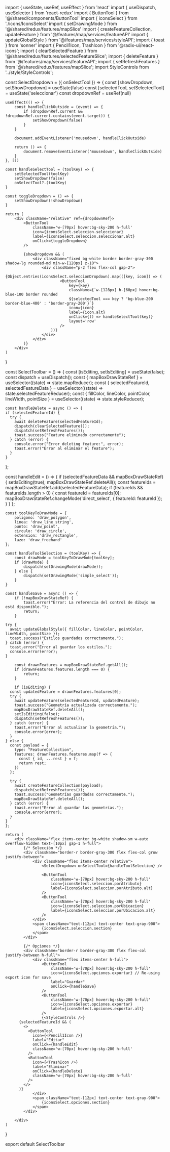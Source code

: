 import { useState, useRef, useEffect } from 'react'
import { useDispatch, useSelector } from 'react-redux'
import { ButtonTool } from '@/shared/components/ButtonTool'
import { iconsSelect } from './icons/IconsSelect'
import { setDrawingMode } from '@/shared/redux/features/mapSlice'
import { createFeatureCollection, updateFeature } from '@/features/map/services/featureAPI'
import { updateGlobalStyle } from '@/features/map/services/styleAPI';
import { toast } from 'sonner'
import { Pencil1Icon, TrashIcon } from '@radix-ui/react-icons';
import { clearSelectedFeature } from '@/shared/redux/features/selectedFeatureSlice';
import { deleteFeature } from '@/features/map/services/featureAPI';
import { setRefreshFeatures } from '@/shared/redux/features/mapSlice';
import StyleControls from '../style/StyleControls';


const SelectDropdown = ({ onSelectTool }) => {
	const [showDropdown, setShowDropdown] = useState(false)
	const [selectedTool, setSelectedTool] = useState('seleccionar')
	const dropdownRef = useRef(null)

	useEffect(() => {
		const handleClickOutside = (event) => {
			if (dropdownRef.current && !dropdownRef.current.contains(event.target)) {
				setShowDropdown(false)
			}
		}

		document.addEventListener('mousedown', handleClickOutside)

		return () => {
			document.removeEventListener('mousedown', handleClickOutside)
		}
	}, [])

	const handleSelectTool = (toolKey) => {
		setSelectedTool(toolKey)
		setShowDropdown(false)
		onSelectTool?.(toolKey)
	}

	const toggleDropdown = () => {
		setShowDropdown(!showDropdown)
	}

	return (
		<div className="relative" ref={dropdownRef}>
			<ButtonTool
				className='w-[70px] hover:bg-sky-200 h-full'
				icon={iconsSelect.seleccion.seleccionar}
				label={iconsSelect.seleccion.seleccionar.alt}
				onClick={toggleDropdown}
			/>

			{showDropdown && (
				<div className="fixed bg-white border border-gray-300 shadow-lg rounded-md min-w-[120px] z-10">
					<div className="p-2 flex flex-col gap-2">
						{Object.entries(iconsSelect.seleccionDropdown).map(([key, icon]) => (
							<ButtonTool
								key={key}
								className={`w-[128px] h-[60px] hover:bg-blue-100 border rounded 
								${selectedTool === key ? 'bg-blue-200 border-blue-400' : 'border-gray-200'}`}
								icon={icon}
								label={icon.alt}
								onClick={() => handleSelectTool(key)}
								layout='row'
							/>
						))}
					</div>
				</div>
			)}
		</div>
	)
}

const SelectToolbar = () => {
	const [isEditing, setIsEditing] = useState(false);
	const dispatch = useDispatch();
	const { mapBoxDrawStateRef } = useSelector((state) => state.mapReducer);
	const { selectedFeatureId, selectedFeatureData } = useSelector((state) => state.selectedFeatureReducer); 
    const { fillColor, lineColor, pointColor, lineWidth, pointSize } = useSelector((state) => state.styleReducer);

  	const handleDelete = async () => {
    if (selectedFeatureId) {
      try {
        await deleteFeature(selectedFeatureId);
        dispatch(clearSelectedFeature());
        dispatch(setRefreshFeatures());
        toast.success("Feature eliminado correctamente");
      } catch (error) {
        console.error("Error deleting feature:", error);
        toast.error("Error al eliminar el feature");
      }
    }
  };

  const handleEdit = () => {
    if (selectedFeatureData && mapBoxDrawStateRef) {
      setIsEditing(true);
      mapBoxDrawStateRef.deleteAll();
      const featureIds = mapBoxDrawStateRef.add(selectedFeatureData);
      if (featureIds && featureIds.length > 0) {
        const featureId = featureIds[0];
        mapBoxDrawStateRef.changeMode('direct_select', { featureId: featureId });
      }
    }
  };


	const toolKeyToDrawMode = {
		poligono: 'draw_polygon',
		linea: 'draw_line_string',
		punto: 'draw_point',
		circulo: 'draw_circle',
		extension: 'draw_rectangle',
		lazo: 'draw_freehand'
	};

	const handleToolSelection = (toolKey) => {
		const drawMode = toolKeyToDrawMode[toolKey];
		if (drawMode) {
			dispatch(setDrawingMode(drawMode));
		} else {
			dispatch(setDrawingMode('simple_select'));
		}
	}

	const handleSave = async () => {
		if (!mapBoxDrawStateRef) {
			toast.error("Error: La referencia del control de dibujo no está disponible.");
			return;
		}

    try {
      await updateGlobalStyle({ fillColor, lineColor, pointColor, lineWidth, pointSize });
      toast.success("Estilos guardados correctamente.");
    } catch (error) {
      toast.error("Error al guardar los estilos.");
      console.error(error);
    }

		const drawnFeatures = mapBoxDrawStateRef.getAll();
		if (drawnFeatures.features.length === 0) {
			return;
		}

		if (isEditing) {
      const updatedFeature = drawnFeatures.features[0];
      try {
        await updateFeature(selectedFeatureId, updatedFeature);
        toast.success("Geometría actualizada correctamente.");
        mapBoxDrawStateRef.deleteAll();
        setIsEditing(false);
        dispatch(setRefreshFeatures());
      } catch (error) {
        toast.error("Error al actualizar la geometría.");
        console.error(error);
      }
    } else {
      const payload = {
        type: "FeatureCollection",
        features: drawnFeatures.features.map(f => {
          const { id, ...rest } = f;
          return rest;
        })
      };

      try {
        await createFeatureCollection(payload);
		dispatch(setRefreshFeatures());
        toast.success("Geometrías guardadas correctamente.");
        mapBoxDrawStateRef.deleteAll();
      } catch (error) {
        toast.error("Error al guardar las geometrías.");
        console.error(error);
      }
    }
	};

	return (
		<div className="flex items-center bg-white shadow-sm w-auto overflow-hidden text-[10px] gap-1 h-full">
			{/* Selección */}
			<div className="border-r border-gray-300 flex flex-col grow justify-between">
				<div className="flex items-center relative">
					<SelectDropdown onSelectTool={handleToolSelection} />

					<ButtonTool
						className='w-[70px] hover:bg-sky-200 h-full'
						icon={iconsSelect.seleccion.porAtributo}
						label={iconsSelect.seleccion.porAtributo.alt}
					/>
					<ButtonTool
						className='w-[70px] hover:bg-sky-200 h-full'
						icon={iconsSelect.seleccion.porUbicacion}
						label={iconsSelect.seleccion.porUbicacion.alt}
					/>
				</div>
				<span className="text-[12px] text-center text-gray-900">
					{iconsSelect.seleccion.section}
				</span>
			</div>

			{/* Opciones */}
			<div className="border-r border-gray-300 flex flex-col justify-between h-full">
				<div className="flex items-center h-full">
					<ButtonTool
						className='w-[70px] hover:bg-sky-200 h-full'
						icon={iconsSelect.opciones.exportar} // Re-using export icon for save
						label="Guardar"
						onClick={handleSave}
					/>
					<ButtonTool
						className='w-[70px] hover:bg-sky-200 h-full'
						icon={iconsSelect.opciones.exportar}
						label={iconsSelect.opciones.exportar.alt}
					/>
					{<StyleControls />}
          {selectedFeatureId && (
            <>
              <ButtonTool
                icon={<Pencil1Icon />}
                label="Editar"
                onClick={handleEdit}
                className='w-[70px] hover:bg-sky-200 h-full'
              />
              <ButtonTool
                icon={<TrashIcon />}
                label="Eliminar"
                onClick={handleDelete}
                className='w-[70px] hover:bg-sky-200 h-full'
              />
            </>
          )}
				</div>
				<span className="text-[12px] text-center text-gray-900">
					{iconsSelect.opciones.section}
				</span>
			</div>
      
		</div>
	)
}

export default SelectToolbar
